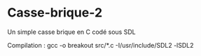 # Casse-brique-2
Un simple casse brique en C codé sous SDL

Compilation  :  gcc -o breakout src/*.c -I/usr/include/SDL2 -lSDL2